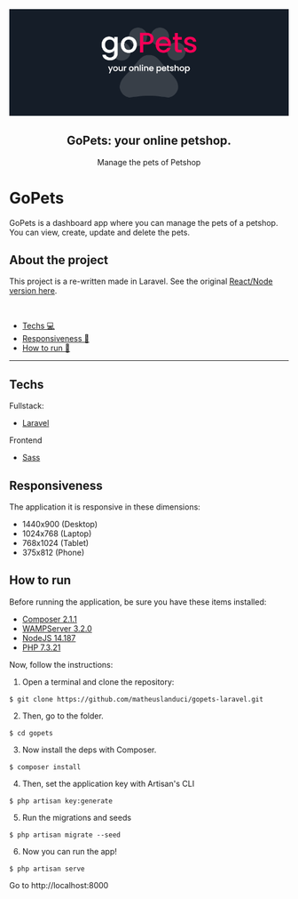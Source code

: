 <img src=".github/repository-cover.png">
<h2 align="center">
  GoPets: your online petshop.
</h2>
<p align="center">
  Manage the pets of Petshop
</p>

# GoPets

GoPets is a dashboard app where you can manage the pets of a petshop. You can view, create, update and delete the pets.

## About the project

This project is a re-written made in Laravel. See the original [React/Node version here](https://github.com/matheuslanduci/gopets).

<br />

- <a href="#techs">Techs 💻</a>
- <a href="#responsiveness">Responsiveness 📱</a>
- <a href="#how-to-run">How to run 🚀</a>

<hr>

## Techs

Fullstack:

- [Laravel](https://pt-br.reactjs.org)

Frontend

- [Sass](https://sass-lang.com)


## Responsiveness

The application it is responsive in these dimensions:

- 1440x900 (Desktop)
- 1024x768 (Laptop)
- 768x1024 (Tablet)
- 375x812 (Phone)

## How to run

Before running the application, be sure you have these items installed:

- [Composer 2.1.1](https://getcomposer.org)
- [WAMPServer 3.2.0](https://www.wampserver.com/en/)
- [NodeJS 14.187](https://nodejs.org/en/)
- [PHP 7.3.21](https://www.php.net/downloads)

Now, follow the instructions:

1. Open a terminal and clone the repository: 

```
$ git clone https://github.com/matheuslanduci/gopets-laravel.git
```

2. Then, go to the folder.

```
$ cd gopets
```

3. Now install the deps with Composer.

```
$ composer install
```

4. Then, set the application key with Artisan's CLI

```
$ php artisan key:generate
```

5. Run the migrations and seeds 

```
$ php artisan migrate --seed
```

6. Now you can run the app!

```
$ php artisan serve
```

Go to http://localhost:8000 
